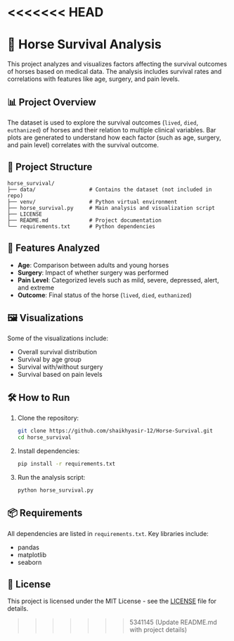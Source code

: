 
<<<<<<< HEAD
=======
# 🐎 Horse Survival Analysis

This project analyzes and visualizes factors affecting the survival outcomes of horses based on medical data. The analysis includes survival rates and correlations with features like age, surgery, and pain levels.

## 📊 Project Overview

The dataset is used to explore the survival outcomes (`lived`, `died`, `euthanized`) of horses and their relation to multiple clinical variables. Bar plots are generated to understand how each factor (such as age, surgery, and pain level) correlates with the survival outcome.

## 📁 Project Structure

```
horse_survival/
├── data/                 # Contains the dataset (not included in repo)
├── venv/                 # Python virtual environment
├── horse_survival.py     # Main analysis and visualization script
├── LICENSE
├── README.md             # Project documentation
└── requirements.txt      # Python dependencies
```

## 🧪 Features Analyzed

- **Age**: Comparison between adults and young horses
- **Surgery**: Impact of whether surgery was performed
- **Pain Level**: Categorized levels such as mild, severe, depressed, alert, and extreme
- **Outcome**: Final status of the horse (`lived`, `died`, `euthanized`)

## 🖼️ Visualizations

Some of the visualizations include:
- Overall survival distribution
- Survival by age group
- Survival with/without surgery
- Survival based on pain levels


## 🛠️ How to Run

1. Clone the repository:
   ```bash
   git clone https://github.com/shaikhyasir-12/Horse-Survival.git
   cd horse_survival
   ```

2. Install dependencies:
   ```bash
   pip install -r requirements.txt
   ```

3. Run the analysis script:
   ```bash
   python horse_survival.py
   ```

## 📦 Requirements

All dependencies are listed in `requirements.txt`. Key libraries include:

- pandas
- matplotlib
- seaborn

## 📝 License

This project is licensed under the MIT License - see the [LICENSE](LICENSE) file for details.
>>>>>>> 5341145 (Update README.md with project details)
